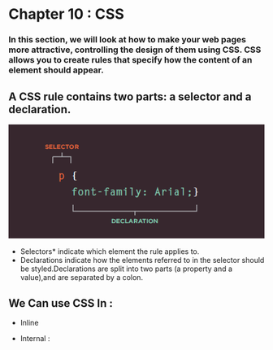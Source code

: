 # Chapter 10 : CSS
### In this section, we will look at how to make your web pages more attractive, controlling the design of them using CSS. CSS allows you to create rules that specify how the content of an element should appear.

## A CSS rule contains two parts: a selector and a declaration.
![css](./css.PNG)
* Selectors*  indicate which element the rule applies to. 
* Declarations  indicate how the elements referred to in the selector should be styled.Declarations are split into two parts (a property and a value),and are separated by a colon.

## We Can use CSS In :
* Inline 

* Internal  : <style> You can also include CSS rules within an HTML page by placing them inside a <style> element, which usually sits inside the <head> element of the page. The <style> element should usethe type attribute to indicate that the styles are specified in CSS. The value should be text/css.

* External :
The <link> element can be used in an HTML document to tell the browser where to find the CSS file used to style the page. It is an empty element (meaning it does not need a closing tag), and it lives inside the <head> element.

It should use three attributes:
 href ,
type, 
 rel

# CSS Selectors : 
There are many different typesof CSS selector that allow you to target rules to specific elementsin an HTML document.

|Selector| Meaning |Example|
| --- | --- |
|Universal Selector|Applies to all elements in the document|* {} Targets all elements on the page|
|Type Selector|Matches element names|h1, h2, h3  {} Targets the <h1>, <h2> and <h3> elements|
|Cl ass Selector|Matches an element whose class attribute has a value thatmatches the one specified after the period (or full stop) symbol|.note {} Targets any element whose class attribute has a value of note |
|ID Selector|Matches an element whose id attribute has a value that matches the one specified afterthe pound or hash symbol|#introduction {} Targets the element whose id attribute has a value of introduction|

# Chapter 11 : Color:
 COLOR can really bring your pages to life.The color property allows you  to specify the color of text inside an element
## You can specify any color in CSS in one of three ways :
* rgb values *
These express colors in terms of how much red, green and blue are used to make it up. For
### example: rgb(100,100,90)
* hex codes
These are six-digit codes that represent the amount of red, green and blue in a color, preceded by a pound or hash # sign.  
### For example: #ee3e80
* color names
There are 147 predefined color names that are recognized by browsers.
### For example: DarkCyan

## CSS 3: Opacity opacity, rgba
CSS3 introduces the opacity property which allows you to specify the opacity of an element and any of its child elements. The value is a number between * 0.0 and 1.0 (so a value of 0.5 is 50% opacity and 0.15 is 15% opacity).*

# CSS 3: HSL Colors
CSS3 introduces an entirely new and intuitive way to specify colors using hue, saturation, and lightness values., followed by individual values insideparentheses for:
* hue
This is expressed as an angle
(between 0 and 360 degrees).
* saturation
is the amount of gray in a color. Saturation is represented as a percentage. 100% is full saturation and 0% is a
shade of gray.
* lightness
Lightness is the amount of white (lightness) or black (darkness) in a color.This is expressed as a percentage with 0% being white, 50% being normal, and 100% being black.


